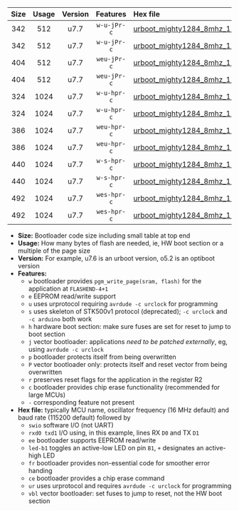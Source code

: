|Size|Usage|Version|Features|Hex file|
|:-:|:-:|:-:|:-:|:--|
|342|512|u7.7|`w-u-jPr-c`|[urboot_mighty1284_8mhz_115200bps_swio_rxd0_txd1_led+b7_fr_ce_ur_vbl.hex](https://raw.githubusercontent.com/stefanrueger/urboot.hex/main/boards/mighty1284/fcpu_8mhz/115200_bps/urboot_mighty1284_8mhz_115200bps_swio_rxd0_txd1_led+b7_fr_ce_ur_vbl.hex)|
|342|512|u7.7|`w-u-jPr-c`|[urboot_mighty1284_8mhz_115200bps_swio_rxd2_txd3_led+b7_fr_ce_ur_vbl.hex](https://raw.githubusercontent.com/stefanrueger/urboot.hex/main/boards/mighty1284/fcpu_8mhz/115200_bps/urboot_mighty1284_8mhz_115200bps_swio_rxd2_txd3_led+b7_fr_ce_ur_vbl.hex)|
|404|512|u7.7|`weu-jPr-c`|[urboot_mighty1284_8mhz_115200bps_swio_rxd0_txd1_ee_led+b7_fr_ce_ur_vbl.hex](https://raw.githubusercontent.com/stefanrueger/urboot.hex/main/boards/mighty1284/fcpu_8mhz/115200_bps/urboot_mighty1284_8mhz_115200bps_swio_rxd0_txd1_ee_led+b7_fr_ce_ur_vbl.hex)|
|404|512|u7.7|`weu-jPr-c`|[urboot_mighty1284_8mhz_115200bps_swio_rxd2_txd3_ee_led+b7_fr_ce_ur_vbl.hex](https://raw.githubusercontent.com/stefanrueger/urboot.hex/main/boards/mighty1284/fcpu_8mhz/115200_bps/urboot_mighty1284_8mhz_115200bps_swio_rxd2_txd3_ee_led+b7_fr_ce_ur_vbl.hex)|
|324|1024|u7.7|`w-u-hpr-c`|[urboot_mighty1284_8mhz_115200bps_swio_rxd0_txd1_led+b7_fr_ce_ur.hex](https://raw.githubusercontent.com/stefanrueger/urboot.hex/main/boards/mighty1284/fcpu_8mhz/115200_bps/urboot_mighty1284_8mhz_115200bps_swio_rxd0_txd1_led+b7_fr_ce_ur.hex)|
|324|1024|u7.7|`w-u-hpr-c`|[urboot_mighty1284_8mhz_115200bps_swio_rxd2_txd3_led+b7_fr_ce_ur.hex](https://raw.githubusercontent.com/stefanrueger/urboot.hex/main/boards/mighty1284/fcpu_8mhz/115200_bps/urboot_mighty1284_8mhz_115200bps_swio_rxd2_txd3_led+b7_fr_ce_ur.hex)|
|386|1024|u7.7|`weu-hpr-c`|[urboot_mighty1284_8mhz_115200bps_swio_rxd0_txd1_ee_led+b7_fr_ce_ur.hex](https://raw.githubusercontent.com/stefanrueger/urboot.hex/main/boards/mighty1284/fcpu_8mhz/115200_bps/urboot_mighty1284_8mhz_115200bps_swio_rxd0_txd1_ee_led+b7_fr_ce_ur.hex)|
|386|1024|u7.7|`weu-hpr-c`|[urboot_mighty1284_8mhz_115200bps_swio_rxd2_txd3_ee_led+b7_fr_ce_ur.hex](https://raw.githubusercontent.com/stefanrueger/urboot.hex/main/boards/mighty1284/fcpu_8mhz/115200_bps/urboot_mighty1284_8mhz_115200bps_swio_rxd2_txd3_ee_led+b7_fr_ce_ur.hex)|
|440|1024|u7.7|`w-s-hpr-c`|[urboot_mighty1284_8mhz_115200bps_swio_rxd0_txd1_led+b7_fr_ce.hex](https://raw.githubusercontent.com/stefanrueger/urboot.hex/main/boards/mighty1284/fcpu_8mhz/115200_bps/urboot_mighty1284_8mhz_115200bps_swio_rxd0_txd1_led+b7_fr_ce.hex)|
|440|1024|u7.7|`w-s-hpr-c`|[urboot_mighty1284_8mhz_115200bps_swio_rxd2_txd3_led+b7_fr_ce.hex](https://raw.githubusercontent.com/stefanrueger/urboot.hex/main/boards/mighty1284/fcpu_8mhz/115200_bps/urboot_mighty1284_8mhz_115200bps_swio_rxd2_txd3_led+b7_fr_ce.hex)|
|492|1024|u7.7|`wes-hpr-c`|[urboot_mighty1284_8mhz_115200bps_swio_rxd0_txd1_ee_led+b7_fr_ce.hex](https://raw.githubusercontent.com/stefanrueger/urboot.hex/main/boards/mighty1284/fcpu_8mhz/115200_bps/urboot_mighty1284_8mhz_115200bps_swio_rxd0_txd1_ee_led+b7_fr_ce.hex)|
|492|1024|u7.7|`wes-hpr-c`|[urboot_mighty1284_8mhz_115200bps_swio_rxd2_txd3_ee_led+b7_fr_ce.hex](https://raw.githubusercontent.com/stefanrueger/urboot.hex/main/boards/mighty1284/fcpu_8mhz/115200_bps/urboot_mighty1284_8mhz_115200bps_swio_rxd2_txd3_ee_led+b7_fr_ce.hex)|

- **Size:** Bootloader code size including small table at top end
- **Usage:** How many bytes of flash are needed, ie, HW boot section or a multiple of the page size
- **Version:** For example, u7.6 is an urboot version, o5.2 is an optiboot version
- **Features:**
  + `w` bootloader provides `pgm_write_page(sram, flash)` for the application at `FLASHEND-4+1`
  + `e` EEPROM read/write support
  + `u` uses urprotocol requiring `avrdude -c urclock` for programming
  + `s` uses skeleton of STK500v1 protocol (deprecated); `-c urclock` and `-c arduino` both work
  + `h` hardware boot section: make sure fuses are set for reset to jump to boot section
  + `j` vector bootloader: applications *need to be patched externally*, eg, using `avrdude -c urclock`
  + `p` bootloader protects itself from being overwritten
  + `P` vector bootloader only: protects itself and reset vector from being overwritten
  + `r` preserves reset flags for the application in the register R2
  + `c` bootloader provides chip erase functionality (recommended for large MCUs)
  + `-` corresponding feature not present
- **Hex file:** typically MCU name, oscillator frequency (16 MHz default) and baud rate (115200 default) followed by
  + `swio` software I/O (not UART)
  + `rxd0 txd1` I/O using, in this example, lines RX `D0` and TX `D1`
  + `ee` bootloader supports EEPROM read/write
  + `led-b1` toggles an active-low LED on pin `B1`, `+` designates an active-high LED
  + `fr` bootloader provides non-essential code for smoother error handing
  + `ce` bootloader provides a chip erase command
  + `ur` uses urprotocol and requires `avrdude -c urclock` for programming
  + `vbl` vector bootloader: set fuses to jump to reset, not the HW boot section
